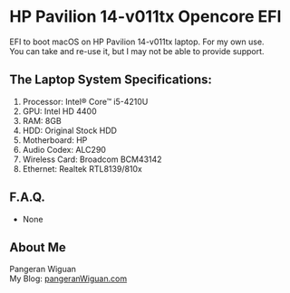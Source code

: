 # HP Pavilion 14-v011tx Opencore EFI

EFI to boot macOS on HP Pavilion 14-v011tx laptop.
For my own use.  
You can take and re-use it, but I may not be able to provide support.

## The Laptop System Specifications:

1. Processor: Intel® Core™ i5-4210U
2. GPU: Intel HD 4400
3. RAM: 8GB
4. HDD: Original Stock HDD
5. Motherboard: HP
6. Audio Codex: ALC290
7. Wireless Card: Broadcom BCM43142
8. Ethernet: Realtek RTL8139/810x

## F.A.Q.
- None

## About Me
Pangeran Wiguan  
My Blog: [pangeranWiguan.com](https://pangeranwiguan.com "Pangeran Wiguan's Blog")
